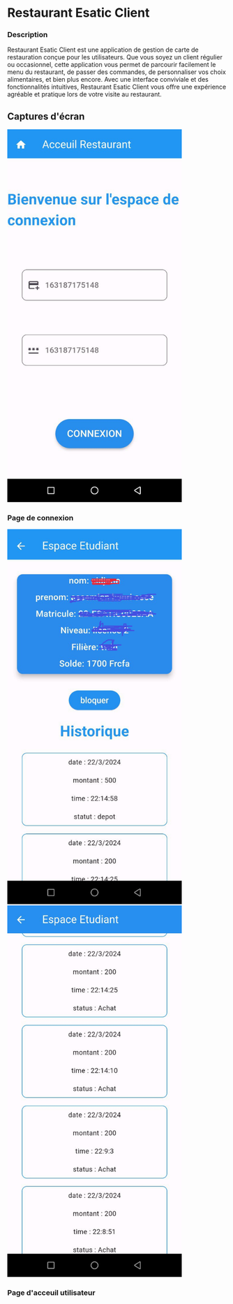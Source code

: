 <h1>Restaurant Esatic Client</h1>

<h3>Description</h3>
Restaurant Esatic Client est une application de gestion de carte de restauration conçue pour les utilisateurs. Que vous soyez un client régulier ou occasionnel, cette application vous permet de parcourir facilement le menu du restaurant, de passer des commandes, de personnaliser vos choix alimentaires, et bien plus encore. Avec une interface conviviale et des fonctionnalités intuitives, Restaurant Esatic Client vous offre une expérience agréable et pratique lors de votre visite au restaurant.


## Captures d'écran

<img src="screenShot/screen1.jpg" alt="Screenshot 1" width="400">
<h3>Page de connexion</h3>

<img src="screenShot/screen2.jpg" alt="Screenshot 2" width="400">
<img src="screenShot/screen3.jpg" alt="Screenshot 2" width="400">
<h3>Page d'acceuil utilisateur</h3>


